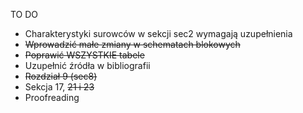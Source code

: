 TO DO
 * Charakterystyki surowców w sekcji sec2 wymagają uzupełnienia
 * ~~Wprowadzić małe zmiany w schematach blokowych~~
 * ~~Poprawić WSZYSTKIE tabele~~
 * Uzupełnić źródła w bibliografii
 * ~~Rozdział 9 (sec8)~~
 * Sekcja 17, ~~21 i 23~~
 * Proofreading
